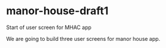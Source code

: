 # manor-house-draft1
Start of user screen for MHAC app

We are going to build three user screens for manor house app.
















































































































































































































































































